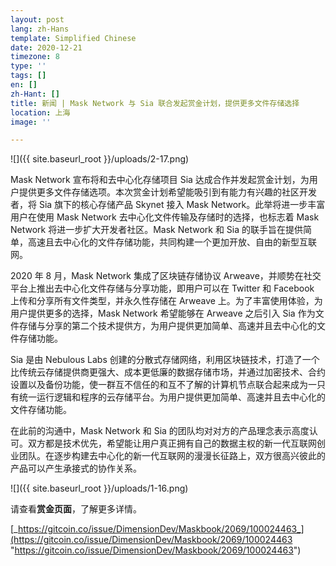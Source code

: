 ```yaml
---
layout: post
lang: zh-Hans
template: Simplified Chinese
date: 2020-12-21
timezone: 8
type: ''
tags: []
en: []
zh-Hant: []
title: 新闻 | Mask Network 与 Sia 联合发起赏金计划，提供更多文件存储选择
location: 上海
image: ''

---
```

![]({{ site.baseurl_root }}/uploads/2-17.png)

Mask Network 宣布将和去中心化存储项目 Sia 达成合作并发起赏金计划，为用户提供更多文件存储选项。本次赏金计划希望能吸引到有能力有兴趣的社区开发者，将 Sia 旗下的核心存储产品 Skynet 接入 Mask Network。此举将进一步丰富用户在使用 Mask Network 去中心化文件传输及存储时的选择，也标志着 Mask Network 将进一步扩大开发者社区。Mask Network 和 Sia 的联手旨在提供简单，高速且去中心化的文件存储功能，共同构建一个更加开放、自由的新型互联网。

2020 年 8 月，Mask Network 集成了区块链存储协议 Arweave，并顺势在社交平台上推出去中心化文件存储与分享功能，即用户可以在 Twitter 和 Facebook 上传和分享所有文件类型，并永久性存储在 Arweave 上。为了丰富使用体验，为用户提供更多的选择，Mask Network 希望能够在 Arweave 之后引入 Sia 作为文件存储与分享的第二个技术提供方，为用户提供更加简单、高速并且去中心化的文件存储功能。

Sia 是由 Nebulous Labs 创建的分散式存储网络，利用区块链技术，打造了一个比传统云存储提供商更强大、成本更低廉的数据存储市场，并通过加密技术、合约设置以及备份功能，使一群互不信任的和互不了解的计算机节点联合起来成为一只有统一运行逻辑和程序的云存储平台。为用户提供更加简单、高速并且去中心化的文件存储功能。

在此前的沟通中，Mask Network 和 Sia 的团队均对对方的产品理念表示高度认可。双方都是技术优先，希望能让用户真正拥有自己的数据主权的新一代互联网创业团队。在逐步构建去中心化的新一代互联网的漫漫长征路上，双方很高兴彼此的产品可以产生承接式的协作关系。

![]({{ site.baseurl_root }}/uploads/1-16.png)

请查看**赏金页面**，了解更多详情。

[_https://gitcoin.co/issue/DimensionDev/Maskbook/2069/100024463_](https://gitcoin.co/issue/DimensionDev/Maskbook/2069/100024463 "https://gitcoin.co/issue/DimensionDev/Maskbook/2069/100024463")